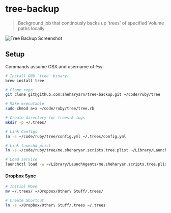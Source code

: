 tree-backup
===========

> Background job that continously backs up 'trees'
> of specified Volume paths locally

![Tree Backup Screenshot][screenshot]


## Setup

Commands assume OSX and username of `Psy`:

```bash
# Install GNU `tree` binary:
brew install tree

# Clone repo
git clone git@github.com:sheharyarn/tree-backup.git ~/code/ruby/tree

# Make executable
sudo chmod a+x ~/code/ruby/tree/tree.rb

# Create directory for trees & logs
mkdir -p ~/.trees/

# Link Configs
ln -s ~/code/ruby/tree/config.yml ~/.trees/config.yml

# Link launchd plist
ln -s ~/code/ruby/tree/me.sheharyar.scripts.tree.plist ~/Library/LaunchAgents/

# Load service
launchctl load -w ~/Library/LaunchAgents/me.sheharyar.scripts.tree.plist
```

#### Dropbox Sync

```bash
# Initial Move
mv ~/.trees/ ~/Dropbox/Other\ Stuff/.trees/

# Create Shortcut
ln -s ~/Dropbox/Other\ Stuff/.trees ~/.trees
```



  [screenshot]: https://i.imgur.com/ZaxZi3R.png

